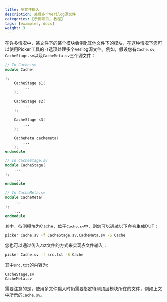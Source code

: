 ```yaml
---
title: 多文件输入
description: 处理多个Verilog源文件
categories: [示例项目, 教程]
tags: [examples, docs]
weight: 3
---
```


在许多情况中，某文件下的某个模块会例化其他文件下的模块，在这种情况下您可以使用Picker工具的`-f`选项处理多个verilog源文件。例如，假设您有`Cache.sv`, `CacheStage.sv`以及`CacheMeta.sv`三个源文件：
```verilog
// In Cache.sv
module Cache(
    ...
);
    CacheStage s1(
        ...
    );

    CacheStage s2(
        ...
    );

    CacheStage s3(
        ...
    );

    CacheMeta cachemeta(
        ...
    );
endmodule

// In CacheStage.sv
module CacheStage(
    ...
);
    ...
endmodule

// In CacheMeta.sv
module CacheMeta(
    ...
);
    ...
endmodule
```
其中，待测模块为Cache，位于`Cache.sv`中，则您可以通过以下命令生成DUT：
```bash
picker Cache.sv -f CacheStage.sv,CacheMeta.sv -S Cache
```
您也可以通过传入.txt文件的方式来实现多文件输入：
```bash
picker Cache.sv -f src.txt -S Cache
```
其中`src.txt`的内容为:
```
CacheStage.sv
CacheMeta.sv
```
需要注意的是，使用多文件输入时仍需要指定待测顶层模块所在的文件，例如上文中所示的`Cache.sv`。
